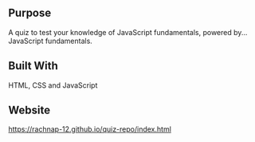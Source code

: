 ## Purpose
A quiz to test your knowledge of JavaScript fundamentals, powered by... JavaScript fundamentals.


## Built With
   HTML,
   CSS and
   JavaScript

## Website
https://rachnap-12.github.io/quiz-repo/index.html

<!--
**rachnap-12/rachnap-12** is a ✨ _special_ ✨ repository because its `README.md` (this file) appears on your GitHub profile.

Here are some ideas to get you started:

- 🔭 I’m currently working on ...
- 🌱 I’m currently learning ...
- 👯 I’m looking to collaborate on ...
- 🤔 I’m looking for help with ...
- 💬 Ask me about ...
- 📫 How to reach me: ...
- 😄 Pronouns: ...
- ⚡ Fun fact: ...
-->
